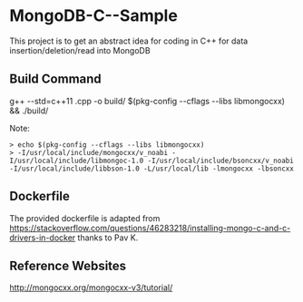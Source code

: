 # MongoDB-C--Sample
This project is to get an abstract idea for coding in C++ for data insertion/deletion/read into MongoDB

## Build Command
g++ --std=c++11 <filename>.cpp -o build/<filename> $(pkg-config --cflags --libs libmongocxx) && ./build/<filename>

Note: 
```
> echo $(pkg-config --cflags --libs libmongocxx)
> -I/usr/local/include/mongocxx/v_noabi -I/usr/local/include/libmongoc-1.0 -I/usr/local/include/bsoncxx/v_noabi -I/usr/local/include/libbson-1.0 -L/usr/local/lib -lmongocxx -lbsoncxx
```

## Dockerfile
The provided dockerfile is adapted from https://stackoverflow.com/questions/46283218/installing-mongo-c-and-c-drivers-in-docker thanks to Pav K.

## Reference Websites
http://mongocxx.org/mongocxx-v3/tutorial/
